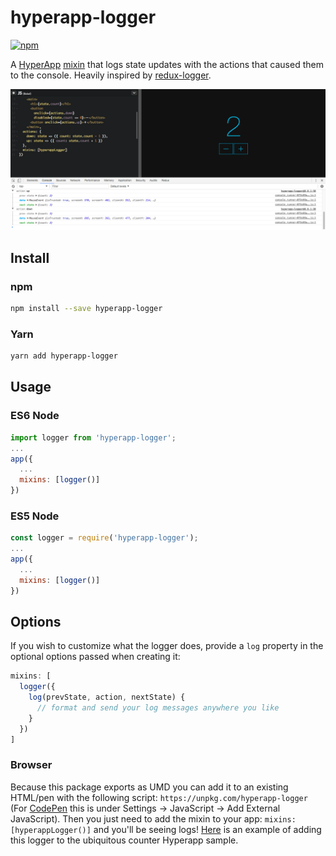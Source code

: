 # hyperapp-logger

[![npm](https://img.shields.io/npm/v/hyperapp-logger.svg?maxAge=2592000?style=plastic)](https://www.npmjs.com/package/hyperapp-logger)

A [HyperApp](https://github.com/hyperapp/hyperapp) [mixin](https://github.com/hyperapp/hyperapp/blob/master/docs/mixins.md) that logs state updates with the actions that caused them to the console. Heavily inspired by [redux-logger](https://github.com/evgenyrodionov/redux-logger).

![Screenshot](screenshot.png)

## Install

### npm

```sh
npm install --save hyperapp-logger
```

### Yarn

```sh
yarn add hyperapp-logger
```

## Usage

### ES6 Node

```js
import logger from 'hyperapp-logger';
...
app({
  ...
  mixins: [logger()]
})
```

### ES5 Node

```js
const logger = require('hyperapp-logger');
...
app({
  ...
  mixins: [logger()]
})
```

## Options

If you wish to customize what the logger does, provide a `log` property in the optional options passed when creating it:

```js
mixins: [
  logger({
    log(prevState, action, nextState) {
      // format and send your log messages anywhere you like
    }
  })
]
```

### Browser

Because this package exports as UMD you can add it to an existing HTML/pen with the following script: `https://unpkg.com/hyperapp-logger` (For [CodePen](https://codepen.io) this is under Settings -> JavaScript -> Add External JavaScript). Then you just need to add the mixin to your app: `mixins: [hyperappLogger()]` and you'll be seeing logs! [Here](https://codepen.io/anon/pen/prOmqx?editors=0010) is an example of adding this logger to the ubiquitous counter Hyperapp sample.
